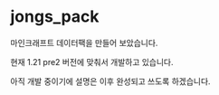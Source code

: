 # jongs_pack
마인크래프트 데이터팩을 만들어 보았습니다.

현재 1.21 pre2 버전에 맞춰서 개발하고 있습니다.

아직 개발 중이기에 설명은 이후 완성되고 쓰도록 하겠습니다.
